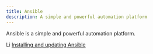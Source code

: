 ```yaml
---
title: Ansible
description: A simple and powerful automation platform
---
```

Ansible is a simple and powerful automation platform.

Li
[Installing and updating Ansible](https://docs.ansible.com/ansible/latest/installation_guide/intro_installation.html#installing-and-upgrading-ansible)
